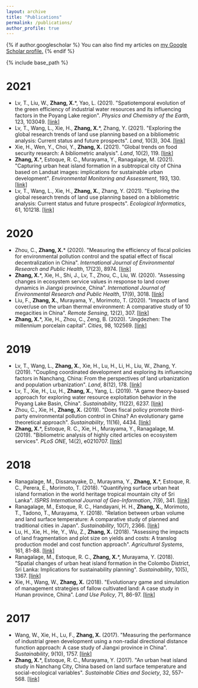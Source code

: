 ```yaml
---
layout: archive
title: "Publications"
permalink: /publications/
author_profile: true
---
```


{% if author.googlescholar %}
  You can also find my articles on <u><a href="{{author.googlescholar}}">my Google Scholar profile</a>.</u>
{% endif %}

{% include base_path %}



2021
====
* Lv, T., Liu, W., **Zhang, X.***, Yao, L. (2021). "Spatiotemporal evolution of the green efficiency of industrial water resources and its influencing factors in the Poyang Lake region". _Physics and Chemistry of the Earth_, 123, 103049. [[link]](https://www.sciencedirect.com/science/article/pii/S1474706521000929)
* Lv, T., Wang, L., Xie, H., **Zhang, X.***, Zhang, Y. (2021). "Exploring the global research trends of land use planning based on a bibliometric analysis: Current status and future prospects". _Land_, 10(3), 304. [[link]](https://www.mdpi.com/2073-445X/10/3/304)
* Xie, H., Wen, Y., Choi, Y., **Zhang, X.** (2021). "Global trends on food security research: A bibliometric analysis". _Land_, 10(2), 119. [[link]](https://www.mdpi.com/2073-445X/10/2/119)
* **Zhang, X.***, Estoque, R. C., Murayama, Y., Ranagalage, M. (2021). "Capturing urban heat island formation in a subtropical city of China based on Landsat images: implications for sustainable urban development". _Environmental Monitoring and Assessment_, 193, 130. [[link]](https://doi.org/10.1007/s10661-021-08890-w)
* Lv, T., Wang, L., Xie, H., **Zhang, X.**, Zhang, Y. (2021). "Exploring the global research trends of land use planning based on a bibliometric analysis: Current status and future prospects". _Ecological Informatics_, 61, 101218. [[link]](https://www.sciencedirect.com/science/article/abs/pii/S1574954121000091)

2020
====
* Zhou, C., **Zhang, X.*** (2020). "Measuring the efficiency of fiscal policies for environmental pollution control and the spatial effect of fiscal decentralization in China". _International Journal of Environmental Research and Public Health_, 17(23), 8974. [[link]](https://www.mdpi.com/1660-4601/17/23/8974)
* **Zhang, X.***, Xie, H., Shi, J., Lv, T., Zhou, C., Liu, W. (2020). "Assessing changes in ecosystem service values in response to land cover dynamics in Jiangxi province, China". _International Journal of Environmental Research and Public Health_, 17(9), 3018. [[link]](https://doi.org/10.3390/ijerph17093018)
* Liu, F., **Zhang, X.**, Murayama, Y., Morimoto, T. (2020). "Impacts of land cover/use on the urban thermal environment: A comparative study of 10 megacities in China". _Remote Sensing_, 12(2), 307. [[link]](https://doi.org/10.3390/rs12020307)
* **Zhang, X.***, Xie, H., Zhou, C., Zeng, B. (2020). "Jingdezhen: The millennium porcelain capital". _Cities_, 98, 102569. [[link]](https://www.sciencedirect.com/science/article/abs/pii/S0264275119309916)

2019
====
* Lv, T., Wang, L., **Zhang, X.**, Xie, H., Lu, H., Li, H., Liu, W., Zhang, Y. (2019). "Coupling coordinated development and exploring its influencing factors in Nanchang, China: From the perspectives of land urbanization and population urbanization". _Land_, 8(12), 178. [[link]](https://www.mdpi.com/2073-445X/8/12/178)
* Lv, T., Xie, H., Lu, H., **Zhang, X.**, Yang, L. (2019). "A game theory-based approach for exploring water resource exploitation behavior in the Poyang Lake Basin, China". _Sustainability_, 11(22), 6237. [[link]](https://www.mdpi.com/2071-1050/11/22/6237)
* Zhou, C., Xie, H., **Zhang, X.** (2019). "Does fiscal policy promote third-party environmental pollution control in China? An evolutionary game theoretical approach". _Sustainability_, 11(16), 4434. [[link]](https://www.mdpi.com/2071-1050/11/16/4434)
* **Zhang, X.***, Estoque, R. C., Xie, H., Murayama, Y., Ranagalage, M. (2019). "Bibliometric analysis of highly cited articles on ecosystem services". _PLoS ONE_, 14(2), e0210707. [[link]](https://journals.plos.org/plosone/article?id=10.1371/journal.pone.0210707)

2018
====
* Ranagalage, M., Dissanayake, D., Murayama, Y., **Zhang, X.***, Estoque, R. C., Perera, E., Morimoto, T. (2018). "Quantifying surface urban heat island formation in the world heritage tropical mountain city of Sri Lanka". _ISPRS International Journal of Geo-Information_, 7(9), 341. [[link]](https://www.mdpi.com/2220-9964/7/9/341)
* Ranagalage, M., Estoque, R. C., Handayani, H. H., **Zhang, X.**, Morimoto, T., Tadono, T., Murayama, Y. (2018). "Relation between urban volume and land surface temperature: A comparative study of planned and traditional cities in Japan". _Sustainability_, 10(7), 2366. [[link]](https://www.mdpi.com/2071-1050/10/7/2366)
* Lu, H., Xie, H., He, Y., Wu, Z., **Zhang, X.** (2018). "Assessing the impacts of land fragmentation and plot size on yields and costs: A translog production model and cost function approach". _Agricultural Systems_, 161, 81-88. [[link]](https://www.sciencedirect.com/science/article/pii/S0308521X17309034)
* Ranagalage, M., Estoque, R. C., **Zhang, X.***, Murayama, Y. (2018). "Spatial changes of urban heat island formation in the Colombo District, Sri Lanka: Implications for sustainability planning". _Sustainability_, 10(5), 1367. [[link]](https://www.mdpi.com/2071-1050/10/5/1367)
* Xie, H., Wang, W., **Zhang, X.** (2018). "Evolutionary game and simulation of management strategies of fallow cultivated land: A case study in Hunan province, China". _Land Use Policy_, 71, 86-97. [[link]](https://www.sciencedirect.com/science/article/pii/S0264837717311328)


2017
====
* Wang, W., Xie, H., Lu, F., **Zhang, X.** (2017). "Measuring the performance of industrial green development using a non-radial directional distance function approach: A case study of Jiangxi province in China". _Sustainability_, 9(10), 1757. [[link]](https://www.mdpi.com/2071-1050/9/10/1757)
* **Zhang, X.***, Estoque, R. C., Murayama, Y. (2017). "An urban heat island study in Nanchang City, China based on land surface temperature and social-ecological variables". _Sustainable Cities and Society_, 32, 557-568. [[link]](https://www.sciencedirect.com/science/article/pii/S221067071730094X)
